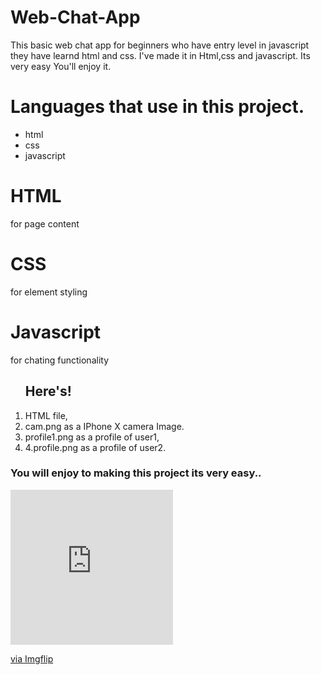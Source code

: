 # Web-Chat-App
This basic web chat app for beginners who have entry level in javascript they have learnd html and css.
I've made it in Html,css and javascript. Its very easy You'll enjoy it.

<h1>Languages that use in this project.</h1>
<ul>
<li>html</li>
<li>css</li>
<li>javascript</li>
</ul>
<h1>HTML</h1>for page content<br>
<h1>CSS</h1>for element styling<br>
<h1>Javascript</h1>for chating functionality<br>
<ol>
<h2>Here's!</h2>
<li>HTML file,</li>
<li>cam.png as a IPhone X camera Image.</li>
<li>profile1.png as a profile of user1,</li>
<li>4.profile.png as a profile of user2.</li>
</ol>
<h3>You will enjoy to making this project its very easy..</h3>


<div style="width:260px;max-width:100%;"><div style="height:0;padding-bottom:95.38%;position:relative;"><iframe width="260" height="248" style="position:absolute;top:0;left:0;width:100%;height:100%;" frameBorder="0" src="https://imgflip.com/embed/45spbk"></iframe></div><p><a href="https://imgflip.com/gif/45spbk">via Imgflip</a></p></div>
